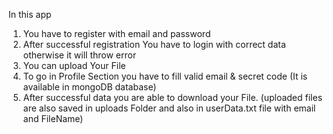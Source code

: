 In this app
1. You have to register with email and password
2. After successful registration You have to login with correct data otherwise it will throw error
3. You can upload Your File 
4. To go in Profile Section you have to fill valid email & secret code (It is available in mongoDB database)
5. After successful data you are able to download your File.
(uploaded files are also saved in uploads Folder and also in userData.txt file with email and FileName)